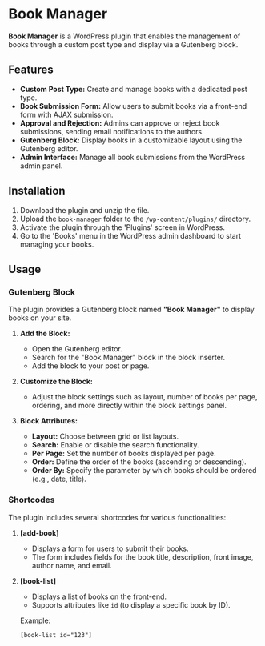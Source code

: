 # Book Manager

**Book Manager** is a WordPress plugin that enables the management of books through a custom post type and display via a Gutenberg block.

## Features

- **Custom Post Type:** Create and manage books with a dedicated post type.
- **Book Submission Form:** Allow users to submit books via a front-end form with AJAX submission.
- **Approval and Rejection:** Admins can approve or reject book submissions, sending email notifications to the authors.
- **Gutenberg Block:** Display books in a customizable layout using the Gutenberg editor.
- **Admin Interface:** Manage all book submissions from the WordPress admin panel.

## Installation

1. Download the plugin and unzip the file.
2. Upload the `book-manager` folder to the `/wp-content/plugins/` directory.
3. Activate the plugin through the 'Plugins' screen in WordPress.
4. Go to the 'Books' menu in the WordPress admin dashboard to start managing your books.

## Usage

### Gutenberg Block

The plugin provides a Gutenberg block named **"Book Manager"** to display books on your site.

1. **Add the Block:**
    - Open the Gutenberg editor.
    - Search for the "Book Manager" block in the block inserter.
    - Add the block to your post or page.

2. **Customize the Block:**
    - Adjust the block settings such as layout, number of books per page, ordering, and more directly within the block settings panel.

3. **Block Attributes:**
    - **Layout:** Choose between grid or list layouts.
    - **Search:** Enable or disable the search functionality.
    - **Per Page:** Set the number of books displayed per page.
    - **Order:** Define the order of the books (ascending or descending).
    - **Order By:** Specify the parameter by which books should be ordered (e.g., date, title).

### Shortcodes

The plugin includes several shortcodes for various functionalities:

1. **[add-book]**
    - Displays a form for users to submit their books.
    - The form includes fields for the book title, description, front image, author name, and email.

2. **[book-list]**
    - Displays a list of books on the front-end.
    - Supports attributes like `id` (to display a specific book by ID).

   Example:
   ```html
   [book-list id="123"]
